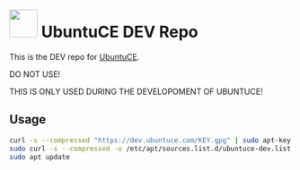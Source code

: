 <h1><img src="https://raw.githubusercontent.com/mhancoc7/repo.ubuntuce.com/main/logo.png" height="50" /> UbuntuCE DEV Repo</h1>

This is the DEV repo for [UbuntuCE](https://ubuntuce.com/).

DO NOT USE!

THIS IS ONLY USED DURING THE DEVELOPOMENT OF UBUNTUCE!

## Usage

```bash
curl -s --compressed "https://dev.ubuntuce.com/KEY.gpg" | sudo apt-key add -
sudo curl -s --compressed -o /etc/apt/sources.list.d/ubuntuce-dev.list "https://dev.ubuntuce.com/ubuntuce-dev.list"
sudo apt update
```
